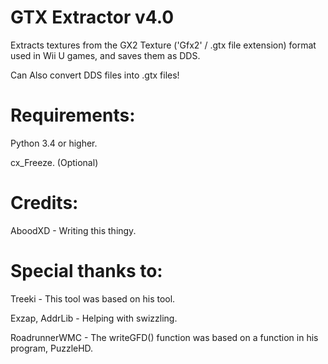 # GTX Extractor v4.0
Extracts textures from the GX2 Texture ('Gfx2' / .gtx file extension) format used in Wii U games, and saves them as DDS.  
  
Can Also convert DDS files into .gtx files!  

# Requirements:
Python 3.4 or higher.

cx_Freeze. (Optional)

# Credits:
AboodXD - Writing this thingy.

# Special thanks to:
Treeki - This tool was based on his tool.  

Exzap, AddrLib - Helping with swizzling.  

RoadrunnerWMC - The writeGFD() function was based on a function in his program, PuzzleHD.
